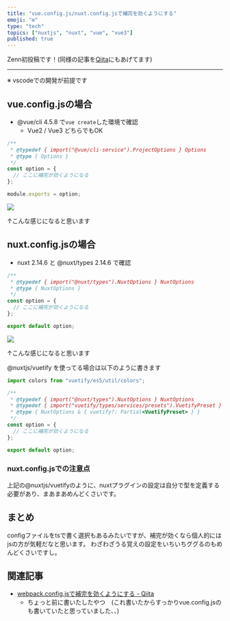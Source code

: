 ```yaml
---
title: "vue.config.js/nuxt.config.jsで補完を効くようにする"
emoji: "⚙️"
type: "tech"
topics: ["nuxtjs", "nuxt", "vue", "vue3"]
published: true
---
```


Zenn初投稿です！(同様の記事を[Qiita](https://qiita.com/k-0615/items/a431d2137d04b13ceed2)にもあげてます)

---

※ vscodeでの開発が前提です

## vue.config.jsの場合

- @vue/cli 4.5.8 で`vue create`した環境で確認
  - Vue2 / Vue3 どちらでもOK

```js:vue.config.js
/**
 * @typedef { import("@vue/cli-service").ProjectOptions } Options
 * @type { Options }
 */
const option = {
  // ここに補完が効くようになる
};

module.exports = option;
```

![](https://storage.googleapis.com/zenn-user-upload/7jp6gfquhs3kghr4vk9pk48mmmrf)

↑こんな感じになると思います

## nuxt.config.jsの場合

- nuxt 2.14.6 と @nuxt/types 2.14.6 で確認

```js:nuxt.config.js
/**
 * @typedef { import("@nuxt/types").NuxtOptions } NuxtOptions
 * @type { NuxtOptions }
 */
const option = {
  // ここに補完が効くようになる
};

export default option;
```

![](https://storage.googleapis.com/zenn-user-upload/62eljsvx6fpp7ex918cr1qkuuk3v)

↑こんな感じになると思います

@nuxtjs/vuetify を使ってる場合は以下のように書きます

```js:nuxt.config.js
import colors from "vuetify/es5/util/colors";

/**
 * @typedef { import("@nuxt/types").NuxtOptions } NuxtOptions
 * @typedef { import("vuetify/types/services/presets").VuetifyPreset } VuetifyPreset
 * @type { NuxtOptions & { vuetify?: Partial<VuetifyPreset> } }
 */
const option = {
  // ここに補完が効くようになる
};

export default option;
```

### nuxt.config.jsでの注意点

上記の@nuxtjs/vuetifyのように、nuxtプラグインの設定は自分で型を定義する必要があり、まあまあめんどくさいです。

## まとめ

configファイルをtsで書く選択もあるみたいですが、補完が効くなら個人的にはjsの方が気軽だなと思います。
わざわざうる覚えの設定をいちいちググるのもめんどくさいですし。

## 関連記事

- [webpack.config.jsで補完を効くようにする - Qiita](https://qiita.com/items/82e27e493a55ea5b5b17)
  - ちょっと前に書いたしたやつ　(これ書いたからすっかりvue.config.jsのも書いていたと思っていました、、)